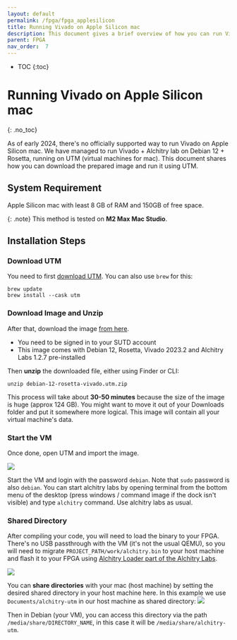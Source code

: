 ```yaml
---
layout: default
permalink: /fpga/fpga_applesilicon
title: Running Vivado on Apple Silicon mac 
description: This document gives a brief overview of how you can run Vivado on Apple Silicon mac with UTM 
parent: FPGA
nav_order:  7
---
```

* TOC
{:toc}


# Running Vivado on Apple Silicon mac
{: .no_toc}

As of early 2024, there's no officially supported way to run Vivado on Apple Silicon mac. We have managed to run Vivado + Alchitry lab on Debian 12 + Rosetta, running on UTM (virtual machines for mac). This document shares how you can download the prepared image and run it using UTM. 

## System Requirement 
Apple Silicon mac with least 8 GB of RAM and 150GB of free space. 

{: .note}
This method is tested on **M2 Max Mac Studio**. 

## Installation Steps
### Download UTM
You need to first [download UTM](https://mac.getutm.app). You can also use `brew` for this: 

```
brew update 
brew install --cask utm
```

### Download Image and Unzip
After that, download the image [from here](https://sutdapac-my.sharepoint.com/:u:/g/personal/natalie_agus_sutd_edu_sg/EREWxcAFtTNJlrEpiurTAyQB5JhhgQW-tfepEhhtqMqk1A?e=u00edO).
* You need to be <span className="orange-bold">signed in to your SUTD account</span> 
* This image comes with Debian 12, Rosetta, Vivado 2023.2 and Alchitry Labs 1.2.7 pre-installed 

Then **unzip** the downloaded file, either using Finder or CLI: 
```
unzip debian-12-rosetta-vivado.utm.zip
```

This process will take about **30-50 minutes** because the size of the image is huge (approx 124 GB). You might want to move it out of your Downloads folder and put it somewhere more logical. This image will contain all your virtual machine's data. 

### Start the VM
Once done, open UTM and import the image. 

<img src="{{ site.baseurl }}/docs/FPGA/images/fpga_applesilicon/shared-dir.png"  class="center_seventy"/>

Start the VM and login with the password `debian`. Note that `sudo` password is also `debian`. You can start alchitry labs by opening terminal from the bottom menu of the desktop (press windows / command image if the dock isn't visible) and type `alchitry` command. Use alchitry labs as usual. 

### Shared Directory 

After compiling your code, you will need to load the binary to your FPGA. There's no USB passthrough with the VM (it's not the usual QEMU), so you will need to migrate `PROJECT_PATH/work/alchitry.bin` to your host machine and flash it to your FPGA using [Alchitry Loader part of the Alchitry Labs](https://new.alchitry.com/Alchitry-Labs-V2/download.html).

<img src="{{ site.baseurl }}/docs/FPGA/images/fpga_applesilicon/2024-03-18-14-34-46.png"  class="center_seventy"/>

You can **share directories** with your mac (host machine) by setting the desired shared directory in your host machine here. In this example we use `Documents/alchitry-utm` in our host machine as shared directory: 
<img src="{{ site.baseurl }}/docs/FPGA/images/fpga_applesilicon/shared-dir.png"  class="center_seventy"/>

Then in Debian (your VM), you can access this directory via the path `/media/share/DIRECTORY_NAME`, in this case it will be `/media/share/alchitry-utm`.




